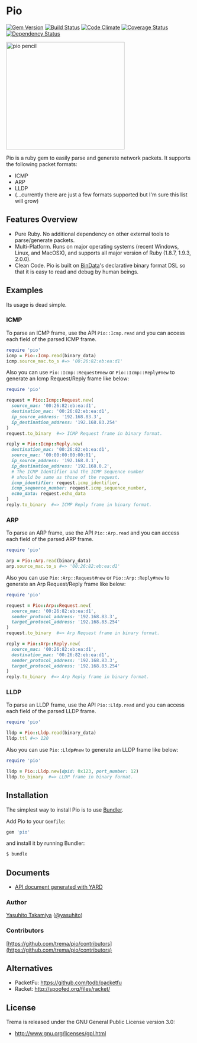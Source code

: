 Pio
===
[![Gem Version](https://badge.fury.io/rb/pio.png)](http://badge.fury.io/rb/pio)
[![Build Status](https://travis-ci.org/trema/pio.png?branch=develop)](https://travis-ci.org/trema/pio)
[![Code Climate](https://codeclimate.com/github/trema/pio.png)](https://codeclimate.com/github/trema/pio)
[![Coverage Status](https://coveralls.io/repos/trema/pio/badge.png?branch=develop)](https://coveralls.io/r/trema/pio)
[![Dependency Status](https://gemnasium.com/trema/pio.png)](https://gemnasium.com/trema/pio)

<a href="http://www.flickr.com/photos/mongogushi/4226014070/" title="pio pencil by mongo gushi, on Flickr"><img src="http://farm5.staticflickr.com/4022/4226014070_cdeb7c1e5d_n.jpg" width="320" height="290" alt="pio pencil"></a>

Pio is a ruby gem to easily parse and generate network packets. It supports the following packet formats:

 * ICMP
 * ARP
 * LLDP
 * (...currently there are just a few formats supported but I'm sure this list will grow)


Features Overview
-----------------

 * Pure Ruby. No additional dependency on other external tools
   to parse/generate packets.
 * Multi-Platform. Runs on major operating systems (recent Windows,
   Linux, and MacOSX), and supports all major version of Ruby (1.8.7,
   1.9.3, 2.0.0).
 * Clean Code. Pio is built on
   [BinData](https://github.com/dmendel/bindata)'s declarative binary
   format DSL so that it is easy to read and debug by human beings.


Examples
--------

Its usage is dead simple.

### ICMP

To parse an ICMP frame, use the API `Pio::Icmp.read` and you can
access each field of the parsed ICMP frame.

```ruby
require 'pio'
icmp = Pio::Icmp.read(binary_data)
icmp.source_mac.to_s #=> '00:26:82:eb:ea:d1'
```

Also you can use `Pio::Icmp::Request#new` or `Pio::Icmp::Reply#new` to
generate an Icmp Request/Reply frame like below:

```ruby
require 'pio'

request = Pio::Icmp::Request.new(
  source_mac: '00:26:82:eb:ea:d1',
  destination_mac: '00:26:82:eb:ea:d1',
  ip_source_address: '192.168.83.3',
  ip_destination_address: '192.168.83.254'
)
request.to_binary  #=> ICMP Request frame in binary format.

reply = Pio::Icmp::Reply.new(
  destination_mac: '00:26:82:eb:ea:d1',
  source_mac: '00:00:00:00:00:01',
  ip_source_address: '192.168.0.1',
  ip_destination_address: '192.168.0.2',
  # The ICMP Identifier and the ICMP Sequence number
  # should be same as those of the request.
  icmp_identifier: request.icmp_identifier,
  icmp_sequence_number: request.icmp_sequence_number,
  echo_data: request.echo_data
)
reply.to_binary  #=> ICMP Reply frame in binary format.
```

### ARP

To parse an ARP frame, use the API `Pio::Arp.read` and you can access
each field of the parsed ARP frame.

```ruby
require 'pio'

arp = Pio::Arp.read(binary_data)
arp.source_mac.to_s #=> '00:26:82:eb:ea:d1'
```

Also you can use `Pio::Arp::Request#new` or `Pio::Arp::Reply#new` to
generate an Arp Request/Reply frame like below:

```ruby
require 'pio'

request = Pio::Arp::Request.new(
  source_mac: '00:26:82:eb:ea:d1',
  sender_protocol_address: '192.168.83.3',
  target_protocol_address: '192.168.83.254'
)
request.to_binary  #=> Arp Request frame in binary format.

reply = Pio::Arp::Reply.new(
  source_mac: '00:26:82:eb:ea:d1',
  destination_mac: '00:26:82:eb:ea:d1',
  sender_protocol_address: '192.168.83.3',
  target_protocol_address: '192.168.83.254'
)
reply.to_binary  #=> Arp Reply frame in binary format.
```

### LLDP

To parse an LLDP frame, use the API `Pio::Lldp.read` and you can
access each field of the parsed LLDP frame.

```ruby
require 'pio'

lldp = Pio::Lldp.read(binary_data)
lldp.ttl #=> 120
```

Also you can use `Pio::Lldp#new` to generate an LLDP frame like below:

```ruby
require 'pio'

lldp = Pio::Lldp.new(dpid: 0x123, port_number: 12)
lldp.to_binary  #=> LLDP frame in binary format.
```


Installation
------------

The simplest way to install Pio is to use [Bundler](http://gembundler.com/).

Add Pio to your `Gemfile`:

```ruby
gem 'pio'
```

and install it by running Bundler:

```bash
$ bundle
```


Documents
---------

 * [API document generated with YARD](http://rubydoc.info/github/trema/pio/frames/file/README.md)


### Author

[Yasuhito Takamiya](https://github.com/yasuhito) ([@yasuhito](http://twitter.com/yasuhito))

### Contributors

[https://github.com/trema/pio/contributors](https://github.com/trema/pio/contributors)


Alternatives
------------

 * PacketFu: https://github.com/todb/packetfu
 * Racket: http://spoofed.org/files/racket/


License
-------

Trema is released under the GNU General Public License version 3.0:

* http://www.gnu.org/licenses/gpl.html
